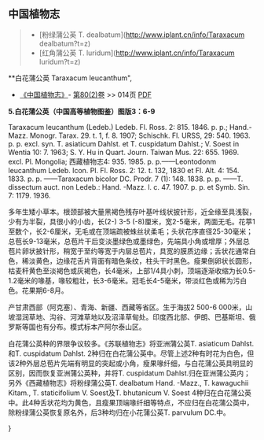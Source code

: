 
## 中国植物志

> * [粉绿蒲公英  T.  dealbatum](http://www.iplant.cn/info/Taraxacum dealbatum?t=z)
> * [红角蒲公英  T.  luridum](http://www.iplant.cn/info/Taraxacum luridum?t=z)


**白花蒲公英 Taraxacum leucanthum",

* [《中国植物志》](http://www.iplant.cn/frps)- [第80(2)卷](http://www.iplant.cn/frps/vol/80(2)) >> 014页 [PDF](http://www.iplant.cn/frps/pdf/80(2)/014.PDF)


**5.白花蒲公英（中国高等植物图鉴）图版3：6-9**

Taraxacum leucanthum (Ledeb.) Ledeb. Fl. Ross. 2: 815. 1846. p. p.; Hand.-Mazz. Monogr. Tarax. 29. t. 1, f. 8. 1907; Schischk. Fl. URSS, 29: 540. 1963. p. p. excl. syn. T. asiaticum Dahlst. et T. cuspidatum Dahlst.; V. Soest in Wentia 10: 7. 1963; S. Y. Hu in Quart. Journ. Taiwan Mus. 22: 655. 1969. excl. Pl. Mongolia; 西藏植物志4: 935. 1985. p. p.——Leontodonm leucanthum Ledeb. lcon. Pl. Fl. Ross. 2: 12. t. 132, 1830 et Fl. Alt. 4: 154. 1833. p. p. ——Taraxacum bicolor DC. Prodr. 7 (1): 148. 1838. p. p. ——T. dissectum auct. non Ledeb.: Hand. -Mazz. l. c. 47. 1907. p. p. et Symb. Sin. 7: 1179. 1936.

多年生矮小草本。根颈部被大量黑褐色残存叶基叶线状披针形，近全缘至具浅裂，少有为半裂，具很小的小齿，长(2-) 3-5 (-8)厘米，宽2-5毫米，两面无毛。花葶1至数个，长2-6厘米，无毛或在顶端疏被蛛丝状柔毛；头状花序直径25-30毫米；总苞长9-13毫米，总苞片干后变淡墨绿色或墨绿色，先端具小角或增厚；外层总苞片卵状披针形，稍宽于至约等宽于内层总苞片，具宽的膜质边缘；舌状花通常白色，稀淡黄色，边缘花舌片背面有暗色条纹，柱头干时黑色。瘦果倒卵状长圆形，枯麦秆黄色至淡褐色或灰褐色，长4毫米，上部1/4具小刺，顶端逐渐收缩为长0.5-1.2毫米的喙基，喙较粗壮，长3-6毫米。冠毛长4-5毫米，带淡红色或稀为污白色。花果期6-8月。

产甘肃西部（阿克塞）、青海、新疆、西藏等省区。生于海拔2 500-6 000米，山坡湿润草地、沟谷、河滩草地以及沼泽草甸处。印度西北部、伊朗、巴基斯坦、俄罗斯等国也有分布。模式标本产阿尔泰山区。

白花蒲公英种的界限争议较多。《苏联植物志》将亚洲蒲公英T. asiaticum Dahlst.和T. cuspidatum Dahlst. 2种归在白花蒲公英中。尽管上述2种有时花为白色，但该2种外层总苞片先端有明显的突起或小角，瘦果喙纤细，与白花蒲公英具明显的区别，因而恢复亚洲蒲公英种，并将T. cuspidatum Dahlst.归在亚洲蒲公英内；另外《西藏植物志》将粉绿蒲公英T. dealbatum Hand. -Mazz., T. kawaguchii Kitam., T. staticifolium V. Soest及T. bhutanicum V. Soest 4种归在白花蒲公英中。此4种舌状花均为黄色，且瘦果顶端喙纤细等特点，不应归在白花蒲公英中，除粉绿蒲公英恢复原名外，后3种均归在小花蒲公英T. parvulum DC.中。

}
